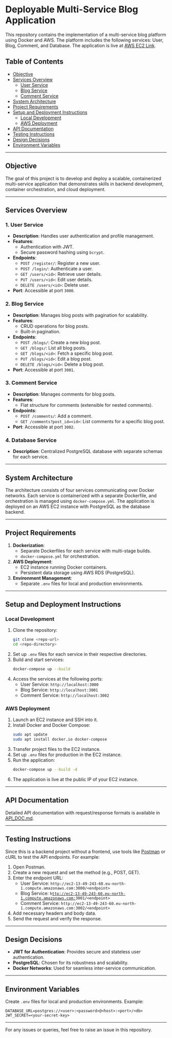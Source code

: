 # Deployable Multi-Service Blog Application

This repository contains the implementation of a multi-service blog platform using Docker and AWS. The platform includes the following services: User, Blog, Comment, and Database. The application is live at [AWS EC2 Link](http://ec2-13-49-243-60.eu-north-1.compute.amazonaws.com).

## Table of Contents

- [Objective](#objective)
- [Services Overview](#services-overview)
  - [User Service](#user-service)
  - [Blog Service](#blog-service)
  - [Comment Service](#comment-service)
- [System Architecture](#system-architecture)
- [Project Requirements](#project-requirements)
- [Setup and Deployment Instructions](#setup-and-deployment-instructions)
  - [Local Development](#local-development)
  - [AWS Deployment](#aws-deployment)
- [API Documentation](#api-documentation)
- [Testing Instructions](#testing-instructions)
- [Design Decisions](#design-decisions)
- [Environment Variables](#environment-variables)

---

## Objective

The goal of this project is to develop and deploy a scalable, containerized multi-service application that demonstrates skills in backend development, container orchestration, and cloud deployment.

---

## Services Overview

### 1. User Service

- **Description**: Handles user authentication and profile management.
- **Features**:
  - Authentication with JWT.
  - Secure password hashing using `bcrypt`.
- **Endpoints**:
  - `POST /register/`: Register a new user.
  - `POST /login/`: Authenticate a user.
  - `GET /users/<id>`: Retrieve user details.
  - `PUT /users/<id>`: Edit user details.
  - `DELETE /users/<id>`: Delete user.
- **Port**: Accessible at port `3000`.

### 2. Blog Service

- **Description**: Manages blog posts with pagination for scalability.
- **Features**:
  - CRUD operations for blog posts.
  - Built-in pagination.
- **Endpoints**:
  - `POST /blogs/`: Create a new blog post.
  - `GET /blogs/`: List all blog posts.
  - `GET /blogs/<id>`: Fetch a specific blog post.
  - `PUT /blogs/<id>`: Edit a blog post.
  - `DELETE /blogs/<id>`: Delete a blog post.
- **Port**: Accessible at port `3001`.

### 3. Comment Service

- **Description**: Manages comments for blog posts.
- **Features**:
  - Flat structure for comments (extensible for nested comments).
- **Endpoints**:
  - `POST /comments/`: Add a comment.
  - `GET /comments?post_id=<id>`: List comments for a specific blog post.
- **Port**: Accessible at port `3002`.

### 4. Database Service

- **Description**: Centralized PostgreSQL database with separate schemas for each service.

---

## System Architecture

The architecture consists of four services communicating over Docker networks. Each service is containerized with a separate Dockerfile, and orchestration is managed using `docker-compose.yml`. The application is deployed on an AWS EC2 instance with PostgreSQL as the database backend.

---

## Project Requirements

1. **Dockerization**:
   - Separate Dockerfiles for each service with multi-stage builds.
   - `docker-compose.yml` for orchestration.
2. **AWS Deployment**:
   - EC2 instance running Docker containers.
   - Persistent data storage using AWS RDS (PostgreSQL).
3. **Environment Management**:
   - Separate `.env` files for local and production environments.

---

## Setup and Deployment Instructions

### Local Development

1. Clone the repository:
   ```bash
   git clone <repo-url>
   cd <repo-directory>
   ```
2. Set up `.env` files for each service in their respective directories.
3. Build and start services:
   ```bash
   docker-compose up --build
   ```
4. Access the services at the following ports:
   - User Service: `http://localhost:3000`
   - Blog Service: `http://localhost:3001`
   - Comment Service: `http://localhost:3002`

### AWS Deployment

1. Launch an EC2 instance and SSH into it.
2. Install Docker and Docker Compose:
   ```bash
   sudo apt update
   sudo apt install docker.io docker-compose
   ```
3. Transfer project files to the EC2 instance.
4. Set up `.env` files for production in the EC2 instance.
5. Run the application:
   ```bash
   docker-compose up --build -d
   ```
6. The application is live at the public IP of your EC2 instance.

---

## API Documentation

Detailed API documentation with request/response formats is available in [API\_DOC.md](link-to-api-doc-file).

---

## Testing Instructions

Since this is a backend project without a frontend, use tools like [Postman](https://www.postman.com/) or cURL to test the API endpoints. For example:

1. Open Postman.
2. Create a new request and set the method (e.g., POST, GET).
3. Enter the endpoint URL:
   - User Service: `http://ec2-13-49-243-60.eu-north-1.compute.amazonaws.com:3000/<endpoint>`
   - Blog Service: `h`[`ttp://ec2-13-49-243-60.eu-north-1.compute.amazonaws.com:`](http://ec2-13-49-243-60.eu-north-1.compute.amazonaws.com)`3001/<endpoint>`
   - Comment Service: `http://ec2-13-49-243-60.eu-north-1.compute.amazonaws.com:3002/<endpoint>`
4. Add necessary headers and body data.
5. Send the request and verify the response.

---

## Design Decisions

- **JWT for Authentication**: Provides secure and stateless user authentication.
- **PostgreSQL**: Chosen for its robustness and scalability.
- **Docker Networks**: Used for seamless inter-service communication.

---

## Environment Variables

Create `.env` files for local and production environments. Example:

```env
DATABASE_URL=postgres://<user>:<password>@<host>:<port>/<db>
JWT_SECRET=<your-secret-key>
```

---

For any issues or queries, feel free to raise an issue in this repository.

